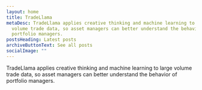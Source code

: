 ```yaml
---
layout: home
title: TradeLlama
metaDesc: TradeLlama applies creative thinking and machine learning to large
  volume trade data, so asset managers can better understand the behavior of
  portfolio managers.
postsHeading: Latest posts
archiveButtonText: See all posts
socialImage: ""
---
```

TradeLlama applies creative thinking and machine learning to large volume trade data, so asset managers can better understand the behavior of portfolio managers.